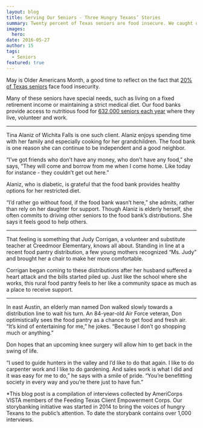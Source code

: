 ```yaml
---
layout: blog
title: Serving Our Seniors - Three Hungry Texans’ Stories
summary: Twenty percent of Texas seniors are food insecure. We caught up with three of them. 
images:
  hero: 
date: 2016-05-27
author: 15
tags: 
  - Seniors
featured: true
---
```

May is Older Americans Month, a good time to reflect on the fact that [20% of Texas seniors]( http://www.nfesh.org/wp-content/uploads/2015/04/2012-to-2013-comp-Alpha.pdf) face food insecurity. 

Many of these seniors have special needs, such as living on a fixed retirement income or maintaining a strict medical diet. Our food banks provide access to nutritious food for [632,000 seniors each year]( http://www.feedingtexas.org/product/2014/11/01-Hunger-In-America-2014-Texas-Report) where they live, volunteer and work. 

---

Tina Alaniz of Wichita Falls is one such client. Alaniz enjoys spending time with her family and especially cooking for her grandchildren. The food bank is one reason she can continue to be independent and a good neighbor. 

“I’ve got friends who don’t have any money, who don’t have any food,” she says, “They will come and borrow from me when I come home. Like today for instance - they couldn’t get out here.” 

Alaniz, who is diabetic, is grateful that the food bank provides healthy options for her restricted diet.  

“I’d rather go without food, if the food bank wasn’t here,” she admits, rather than rely on her daughter for support. Though Alaniz is elderly herself, she often commits to driving other seniors to the food bank’s distributions. She says it feels good to help others.  

---

That feeling is something that Judy Corrigan, a volunteer and substitute teacher at Creedmoor Elementary, knows all about. Standing in line at a recent food pantry distribution, a few young mothers recognized “Ms. Judy” and brought her a chair to make her more comfortable. 

Corrigan began coming to these distributions after her husband suffered a heart attack and the bills started piled up. Just like the school where she works, this rural food pantry feels to her like a community space as much as a place to receive support. 

---

In east Austin, an elderly man named Don walked slowly towards a distribution line to wait his turn. An 84-year-old Air Force veteran, Don optimistically sees the food pantry as a chance to get food and fresh air. “It’s kind of entertaining for me,” he jokes. “Because I don’t go shopping much or anything.” 

Don hopes that an upcoming knee surgery will allow him to get back in the swing of life.

“I used to guide hunters in the valley and I’d like to do that again. I like to do carpenter work and I like to do gardening. And sales work is what I did and it was easy for me to do,” he says with a smile of pride. “You’re benefitting society in every way and you’re there just to have fun.” 

*This blog post is a compilation of interviews collected by AmeriCorps VISTA members of the Feeding Texas Client Empowerment Corps. Our storybanking initiative was started in 2014 to bring the voices of hungry Texans to the public’s attention. To date the storybank contains over 1,000 interviews.
